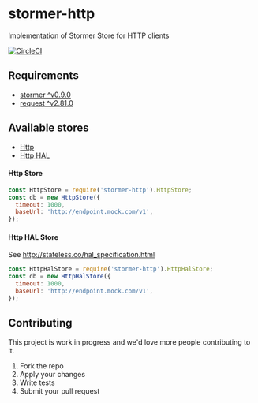 # stormer-http
Implementation of Stormer Store for HTTP clients

[![CircleCI](https://circleci.com/gh/Avocarrot/stormer-http/tree/master.svg?style=shield&circle-token=746c5c023e9387801481462f8e7316ad0c0a5e8c)](https://circleci.com/gh/Avocarrot/stormer-http/tree/master)


## Requirements

- [stormer ^v0.9.0 ](https://www.npmjs.com/package/stormer)
- [request ^v2.81.0 ](https://www.npmjs.com/package/request)

## Available stores

- [Http](https://github.com/Avocarrot/stormer/blob/master/README.md#http)
- [Http HAL](https://github.com/Avocarrot/stormer/blob/master/README.md#http-hal)


#### <a name="http"></a> Http Store

```js
const HttpStore = require('stormer-http').HttpStore;
const db = new HttpStore({
  timeout: 1000,
  baseUrl: 'http://endpoint.mock.com/v1',
});
```

#### <a name="http-hal"></a> Http HAL Store
See http://stateless.co/hal_specification.html

```js
const HttpHalStore = require('stormer-http').HttpHalStore;
const db = new HttpHalStore({
  timeout: 1000,
  baseUrl: 'http://endpoint.mock.com/v1',
});
```

## Contributing

This project is work in progress and we'd love more people contributing to it.

1. Fork the repo
2. Apply your changes
3. Write tests
4. Submit your pull request
